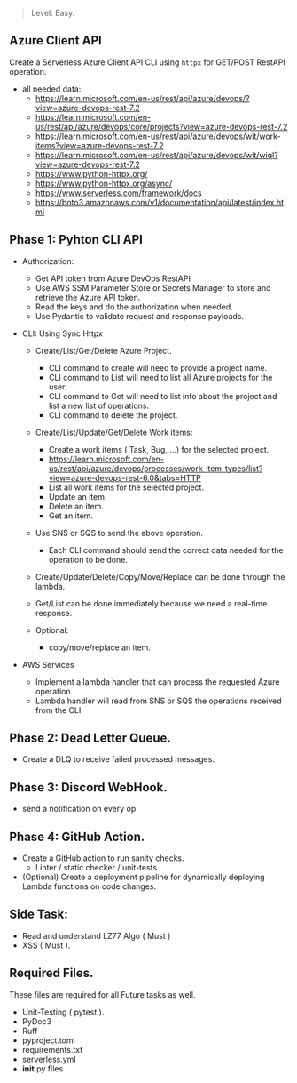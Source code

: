 > Level: Easy.


Azure Client API 
--

Create a Serverless Azure Client API CLI using `httpx` for GET/POST RestAPI operation.

- all needed data: 
    - https://learn.microsoft.com/en-us/rest/api/azure/devops/?view=azure-devops-rest-7.2
    - https://learn.microsoft.com/en-us/rest/api/azure/devops/core/projects?view=azure-devops-rest-7.2
    - https://learn.microsoft.com/en-us/rest/api/azure/devops/wit/work-items?view=azure-devops-rest-7.2
    - https://learn.microsoft.com/en-us/rest/api/azure/devops/wit/wiql?view=azure-devops-rest-7.2
    - https://www.python-httpx.org/
    - https://www.python-httpx.org/async/
    - https://www.serverless.com/framework/docs
    - https://boto3.amazonaws.com/v1/documentation/api/latest/index.html

Phase 1: Pyhton CLI API
--
* Authorization:
  * Get API token from Azure DevOps RestAPI
  * Use AWS SSM Parameter Store or Secrets Manager to store and retrieve the Azure API token.
  * Read the keys and do the authorization when needed.
  * Use Pydantic to validate request and response payloads.

* CLI: Using Sync Httpx
  * Create/List/Get/Delete Azure Project.
    * CLI command to create will need to provide a project name.
    * CLI command to List will need to list all Azure projects for the user.
    * CLI command to Get will need to list info about the project and list a new list of operations.
    * CLI command to delete the project.
  
  * Create/List/Update/Get/Delete Work items:
    * Create a work items ( Task, Bug, ...) for the selected project.
    * https://learn.microsoft.com/en-us/rest/api/azure/devops/processes/work-item-types/list?view=azure-devops-rest-6.0&tabs=HTTP
    * List all work items for the selected project.
    * Update an item.
    * Delete an item.
    * Get an item.
  
  * Use SNS or SQS to send the above operation.
    * Each CLI command should send the correct data needed for the operation to be done.

  * Create/Update/Delete/Copy/Move/Replace can be done through the lambda.
  * Get/List can be done immediately because we need a real-time response.

   * Optional:
      *   copy/move/replace an item.


* AWS Services
  * Implement a lambda handler that can process the requested Azure operation.
  * Lambda handler will read from SNS or SQS the operations received from the CLI.

Phase 2: Dead Letter Queue.
-- 
  * Create a DLQ to receive failed processed messages.
    
Phase 3: Discord WebHook.
--

* send a notification on every op.

Phase 4: GitHub Action.
--
  * Create a GitHub action to run sanity checks.
    - Linter / static checker / unit-tests
  * (Optional) Create a deployment pipeline for dynamically deploying Lambda functions on code changes.

Side Task:
--

* Read and understand LZ77 Algo ( Must )
* XSS ( Must ).


Required Files.
-- 
These files are required for all Future tasks as well.

* Unit-Testing ( pytest ).
* PyDoc3
* Ruff
* pyproject.toml
* requirements.txt
* serverless.yml
* __init__.py files
